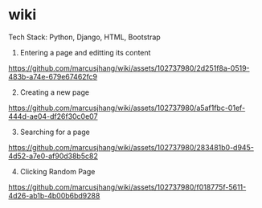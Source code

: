 # wiki
Tech Stack: Python, Django, HTML, Bootstrap

1) Entering a page and editting its content

https://github.com/marcusjhang/wiki/assets/102737980/2d251f8a-0519-483b-a74e-679e67462fc9

2) Creating a new page

https://github.com/marcusjhang/wiki/assets/102737980/a5af1fbc-01ef-444d-ae04-df26f30c0e07

3) Searching for a page

https://github.com/marcusjhang/wiki/assets/102737980/283481b0-d945-4d52-a7e0-af90d38b5c82

4) Clicking Random Page

https://github.com/marcusjhang/wiki/assets/102737980/f018775f-5611-4d26-ab1b-4b00b6bd9288



